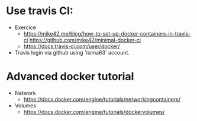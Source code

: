 # Use travis CI: 

* Exercice
  - https://mike42.me/blog/how-to-set-up-docker-containers-in-travis-ci
    https://github.com/mike42/minimal-docker-ci
  - https://docs.travis-ci.com/user/docker/
* Travis login via github using 'isima63' account.

# Advanced docker tutorial

* Network
  - https://docs.docker.com/engine/tutorials/networkingcontainers/
* Volumes
  - https://docs.docker.com/engine/tutorials/dockervolumes/
